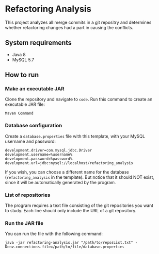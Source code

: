 # Refactoring Analysis
This project analyzes all merge commits in a git repositry and determines whether refactoring changes had a part in causing the conflicts.


## System requirements
* Java 8
* MySQL 5.7

## How to run

### Make an executable JAR
Clone the repository and navigate to `code`. Run this command to create an executable JAR file:
```
Maven Command
```

### Database configuration
Create a `database.properties` file with this template, with your MySQL username and password:
```
development.driver=com.mysql.jdbc.Driver
development.username=%username%
development.password=%password%
development.url=jdbc:mysql://localhost/refactoring_analysis
```
If you wish, you can choose a different name for the database (`refactoring_analysis` in the template). But notice that it should NOT exist, since it will be automatically generated by the program.

### List of repositories
The program requires a text file consisting of the git repositories you want to study. Each line should only include the URL of a git repository.

### Run the JAR file
You can run the file with the following command:
 ```
 java -jar refactoring-analysis.jar "/path/to/reposList.txt" -Denv.connections.file=/path/to/file/database.properties
 ```
